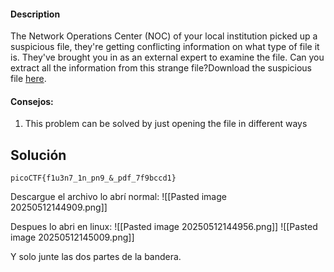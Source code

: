 #### Description

The Network Operations Center (NOC) of your local institution picked up a suspicious file, they're getting conflicting information on what type of file it is. They've brought you in as an external expert to examine the file. Can you extract all the information from this strange file?Download the suspicious file [here](https://artifacts.picoctf.net/c_titan/9/flag2of2-final.pdf).
#### Consejos:
1.  This problem can be solved by just opening the file in different ways
   
## Solución 
```
picoCTF{f1u3n7_1n_pn9_&_pdf_7f9bccd1}
```

Descargue el archivo lo abrí normal:
![[Pasted image 20250512144909.png]]

Despues lo abri en linux:
![[Pasted image 20250512144956.png]]
![[Pasted image 20250512145009.png]]

Y solo junte las dos partes de la bandera.